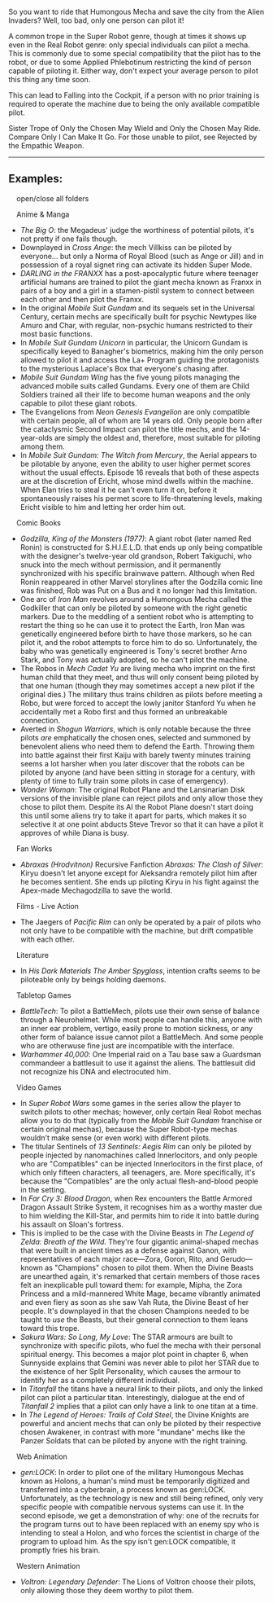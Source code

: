 So you want to ride that Humongous Mecha and save the city from the Alien Invaders? Well, too bad, only one person can pilot it!

A common trope in the Super Robot genre, though at times it shows up even in the Real Robot genre: only special individuals can pilot a mecha. This is commonly due to some special compatibility that the pilot has to the robot, or due to some Applied Phlebotinum restricting the kind of person capable of piloting it. Either way, don't expect your average person to pilot this thing any time soon.

This can lead to Falling into the Cockpit, if a person with no prior training is required to operate the machine due to being the only available compatible pilot.

Sister Trope of Only the Chosen May Wield and Only the Chosen May Ride. Compare Only I Can Make It Go. For those unable to pilot, see Rejected by the Empathic Weapon.

___

## Examples:

    open/close all folders 

    Anime & Manga 

-   _The Big O_: the Megadeus' judge the worthiness of potential pilots, it's not pretty if one fails though.
-   Downplayed in _Cross Ange_: the mech Villkiss can be piloted by everyone... but only a Norma of Royal Blood (such as Ange or Jill) and in possession of a royal signet ring can activate its hidden Super Mode.
-   _DARLING in the FRANXX_ has a post-apocalyptic future where teenager artificial humans are trained to pilot the giant mecha known as Franxx in pairs of a boy and a girl in a stamen-pistil system to connect between each other and then pilot the Franxx.
-   In the original _Mobile Suit Gundam_ and its sequels set in the Universal Century, certain mechs are specifically built for psychic Newtypes like Amuro and Char, with regular, non-psychic humans restricted to their most basic functions.
-   In _Mobile Suit Gundam Unicorn_ in particular, the Unicorn Gundam is specifically keyed to Banagher's biometrics, making him the only person allowed to pilot it and access the La+ Program guiding the protagonists to the mysterious Laplace's Box that everyone's chasing after.
-   _Mobile Suit Gundam Wing_ has the five young pilots managing the advanced mobile suits called Gundams. Every one of them are Child Soldiers trained all their life to become human weapons and the only capable to pilot these giant robots.
-   The Evangelions from _Neon Genesis Evangelion_ are only compatible with certain people, all of whom are 14 years old. Only people born after the cataclysmic Second Impact can pilot the title mechs, and the 14-year-olds are simply the oldest and, therefore, most suitable for piloting among them.
-   In _Mobile Suit Gundam: The Witch from Mercury_, the Aerial appears to be pilotable by anyone, even the ability to user higher permet scores without the usual effects. Episode 16 reveals that both of these aspects are at the discretion of Ericht, whose mind dwells within the machine. When Elan tries to steal it he can't even turn it on, before it spontaneously raises his permet score to life-threatening levels, making Ericht visible to him and letting her order him out.

    Comic Books 

-   _Godzilla, King of the Monsters (1977)_: A giant robot (later named Red Ronin) is constructed for S.H.I.E.L.D. that ends up only being compatible with the designer's twelve-year old grandson, Robert Takiguchi, who snuck into the mech without permission, and it permanently synchronized with his specific brainwave pattern. Although when Red Ronin reappeared in other Marvel storylines after the Godzilla comic line was finished, Rob was Put on a Bus and it no longer had this limitation.
-   One arc of _Iron Man_ revolves around a Humongous Mecha called the Godkiller that can only be piloted by someone with the right genetic markers. Due to the meddling of a sentient robot who is attempting to restart the thing so he can use it to protect the Earth, Iron Man was genetically engineered before birth to have those markers, so he can pilot it, and the robot attempts to force him to do so. Unfortunately, the baby who was genetically engineered is Tony's secret brother Arno Stark, and Tony was actually adopted, so he can't pilot the machine.
-   The Robos in _Mech Cadet Yu_ are living mecha who imprint on the first human child that they meet, and thus will only consent being piloted by that one human (though they may sometimes accept a new pilot if the original dies.) The military thus trains children as pilots before meeting a Robo, but were forced to accept the lowly janitor Stanford Yu when he accidentally met a Robo first and thus formed an unbreakable connection.
-   Averted in _Shogun Warriors_, which is only notable because the three pilots _are_ emphatically the chosen ones, selected and summoned by benevolent aliens who need them to defend the Earth. Throwing them into battle against their first Kaiju with barely twenty minutes training seems a lot harsher when you later discover that the robots can be piloted by anyone (and have been sitting in storage for a century, with plenty of time to fully train some pilots in case of emergency).
-   _Wonder Woman_: The original Robot Plane and the Lansinarian Disk versions of the invisible plane can reject pilots and only allow those they chose to pilot them. Despite its AI the Robot Plane doesn't start doing this until some aliens try to take it apart for parts, which makes it so selective it at one point abducts Steve Trevor so that it can have a pilot it approves of while Diana is busy.

    Fan Works 

-   _Abraxas (Hrodvitnon)_ Recursive Fanfiction _Abraxas: The Clash of Silver_: Kiryu doesn't let anyone except for Aleksandra remotely pilot him after he becomes sentient. She ends up piloting Kiryu in his fight against the Apex-made Mechagodzilla to save the world.

    Films - Live Action 

-   The Jaegers of _Pacific Rim_ can only be operated by a pair of pilots who not only have to be compatible with the machine, but drift compatible with each other.

    Literature 

-   In _His Dark Materials The Amber Spyglass_, intention crafts seems to be piloteable only by beings holding daemons.

    Tabletop Games 

-   _BattleTech_: To pilot a BattleMech, pilots use their own sense of balance through a Neurohelmet. While most people can handle this, anyone with an inner ear problem, vertigo, easily prone to motion sickness, or any other form of balance issue cannot pilot a BattleMech. And some people who are otherwuse fine just are incompatible with the interface.
-   _Warhammer 40,000_: One Imperial raid on a Tau base saw a Guardsman commandeer a battlesuit to use it against the aliens. The battlesuit did not recognize his DNA and electrocuted him.

    Video Games 

-   In _Super Robot Wars_ some games in the series allow the player to switch pilots to other mechas; however, only certain Real Robot mechas allow you to do that (typically from the _Mobile Suit Gundam_ franchise or certain original mechas), because the Super Robot\-type mechas wouldn't make sense (or even work) with different pilots.
-   The titular Sentinels of _13 Sentinels: Aegis Rim_ can only be piloted by people injected by nanomachines called Innerlocitors, and only people who are "Compatibles" can be injected Innerlocitors in the first place, of which only fifteen characters, all teenagers, are. More specifically, it's because the "Compatibles" are the only actual flesh-and-blood people in the setting.
-   In _Far Cry 3: Blood Dragon_, when Rex encounters the Battle Armored Dragon Assault Strike System, it recognises him as a worthy master due to him wielding the Kill-Star, and permits him to ride it into battle during his assault on Sloan's fortress.
-   This is implied to be the case with the Divine Beasts in _The Legend of Zelda: Breath of the Wild._ They're four gigantic animal-shaped mechas that were built in ancient times as a defense against Ganon, with representatives of each major race—Zora, Goron, Rito, and Gerudo—known as "Champions" chosen to pilot them. When the Divine Beasts are unearthed again, it's remarked that certain members of those races felt an inexplicable pull toward them: for example, Mipha, the Zora Princess and a mild-mannered White Mage, became vibrantly animated and even fiery as soon as she saw Vah Ruta, the Divine Beast of her people. It's downplayed in that the chosen Champions needed to be taught to _use_ the Beasts, but their general connection to them leans toward this trope.
-   _Sakura Wars: So Long, My Love_: The STAR armours are built to synchronize with specific pilots, who fuel the mecha with their personal spiritual energy. This becomes a major plot point in chapter 6, when Sunnyside explains that Gemini was never able to pilot her STAR due to the existence of her Split Personality, which causes the armour to identify her as a completely different individual.
-   In _Titanfall_ the titans have a neural link to their pilots, and only the linked pilot can pilot a particular titan. Interestingly, dialogue at the end of _Titanfall 2_ implies that a pilot can only have a link to one titan at a time.
-   In _The Legend of Heroes: Trails of Cold Steel_, the Divine Knights are powerful and ancient mechs that can only be piloted by their respective chosen Awakener, in contrast with more "mundane" mechs like the Panzer Soldats that can be piloted by anyone with the right training.

    Web Animation 

-   _gen:LOCK_: In order to pilot one of the military Humongous Mechas known as Holons, a human's mind must be temporarily digitized and transferred into a cyberbrain, a process known as gen:LOCK. Unfortunately, as the technology is new and still being refined, only very specific people with compatible nervous systems can use it. In the second episode, we get a demonstration of why: one of the recruits for the program turns out to have been replaced with an enemy spy who is intending to steal a Holon, and who forces the scientist in charge of the program to upload him. As the spy isn't gen:LOCK compatible, it promptly fries his brain.

    Western Animation 

-   _Voltron: Legendary Defender_: The Lions of Voltron choose their pilots, only allowing those they deem worthy to pilot them.